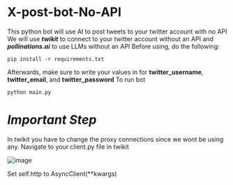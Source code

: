 # X-post-bot-No-API
This python bot will use AI to post tweets to your twitter account with no API
We will use ***twikit*** to connect to your twitter account without an API and ***pollinations.ai*** to use LLMs without an API
Before using, do the following:
```
pip install -r requirements.txt
```
Afterwards, make sure to write your values in for **twitter_username**, **twitter_email**, and **twitter_password**
To run bot
```
python main.py
```


# *Important Step*
In twikit you have to change the proxy connections since we wont be using any. 
Navigate to your client.py file in twikit 

![image](https://github.com/user-attachments/assets/92135907-6799-4dda-a909-2c72323282b9)

Set self.http to AsyncClient(**kwargs)




